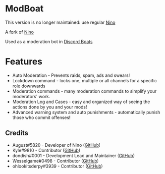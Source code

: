 # ModBoat

This version is no longer maintained: use regular [Nino](https://github.com/auguwu/Nino)

A fork of [Nino](https://github.com/auguwu/Nino)

Used as a moderation bot in [Discord Boats](https://discord.boats)

# Features

* Auto Moderation - Prevents raids, spam, ads and swears!
* Lockdown command - locks one, multiple or all channels for a specific role downwards
* Moderation commands - many moderation commands to simplify your moderators' work.
* Moderation Log and Cases - easy and organized way of seeing the actions done by you and your mods! 
* Advanced warning system and auto punishments - automatically punish those who commit offenses!

## Credits

* August#5820 - Developer of Nino ([GitHub](https://github.com/auguwu))
* Kyle#9810 - Contributor ([GitHub](https://github.com/dvhe))
* dondish#0001 - Development Lead and Maintainer ([GitHub](https://github.com/dondish))
* Wesselgame#0498 - Contributor ([GitHub](https://github.com/PassTheWessel))
* ohlookitsderpy#3939 - Contributor ([GitHub](https://github.com/ohlookitsderpy))
